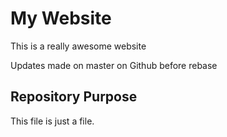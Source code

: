 # My Website

This is a really awesome website

Updates made on master on Github before rebase

## Repository Purpose

This file is just a  file.
